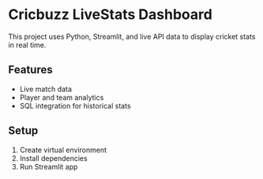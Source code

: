# Cricbuzz LiveStats Dashboard

This project uses Python, Streamlit, and live API data to display cricket stats in real time.

## Features
- Live match data
- Player and team analytics
- SQL integration for historical stats

## Setup
1. Create virtual environment
2. Install dependencies
3. Run Streamlit app



